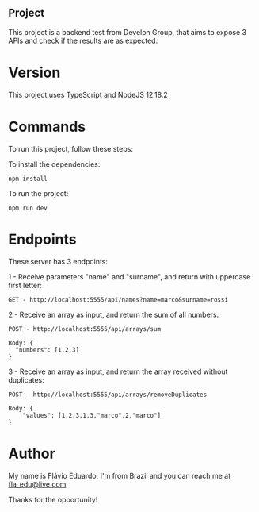 ## Project
This project is a backend test from Develon Group, that aims to expose 3 APIs and check if the results are as expected.

# Version
This project uses TypeScript and NodeJS 12.18.2

# Commands
To run this project, follow these steps:

To install the dependencies:
```
npm install
```

To run the project:
```
npm run dev
```

# Endpoints
These server has 3 endpoints:

1 - Receive parameters "name" and "surname", and return with uppercase first letter:
```
GET - http://localhost:5555/api/names?name=marco&surname=rossi
```

2 - Receive an array as input, and return the sum of all numbers:
```
POST - http://localhost:5555/api/arrays/sum

Body: {
  "numbers": [1,2,3]
}
```

3 - Receive an array as input, and return the array received without duplicates:
```
POST - http://localhost:5555/api/arrays/removeDuplicates

Body: {
	"values": [1,2,3,1,3,"marco",2,"marco"]
}
```

# Author
My name is Flávio Eduardo, I'm from Brazil and you can reach me at fla_edu@live.com

Thanks for the opportunity!